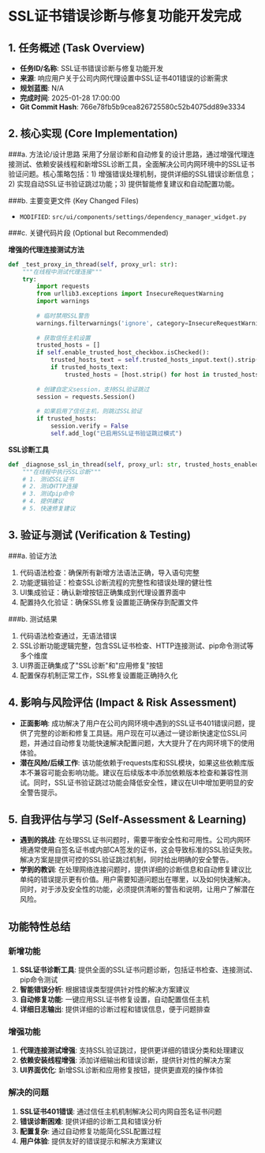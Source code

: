 # SSL证书错误诊断与修复功能开发完成

## 1. 任务概述 (Task Overview)

*   **任务ID/名称**: SSL证书错误诊断与修复功能开发
*   **来源**: 响应用户关于公司内网代理设置中SSL证书401错误的诊断需求
*   **规划蓝图**: N/A
*   **完成时间**: 2025-01-28 17:00:00
*   **Git Commit Hash**: 766e78fb5b9cea826725580c52b4075dd89e3334

## 2. 核心实现 (Core Implementation)

###a. 方法论/设计思路
采用了分层诊断和自动修复的设计思路，通过增强代理连接测试、依赖安装线程和新增SSL诊断工具，全面解决公司内网环境中的SSL证书验证问题。核心策略包括：1) 增强错误处理机制，提供详细的SSL错误诊断信息；2) 实现自动SSL证书验证跳过功能；3) 提供智能修复建议和自动配置功能。

###b. 主要变更文件 (Key Changed Files)
*   `MODIFIED`: `src/ui/components/settings/dependency_manager_widget.py`

###c. 关键代码片段 (Optional but Recommended)

**增强的代理连接测试方法**
```python
def _test_proxy_in_thread(self, proxy_url: str):
    """在线程中测试代理连接"""
    try:
        import requests
        from urllib3.exceptions import InsecureRequestWarning
        import warnings
        
        # 临时禁用SSL警告
        warnings.filterwarnings('ignore', category=InsecureRequestWarning)
        
        # 获取信任主机设置
        trusted_hosts = []
        if self.enable_trusted_host_checkbox.isChecked():
            trusted_hosts_text = self.trusted_hosts_input.text().strip()
            if trusted_hosts_text:
                trusted_hosts = [host.strip() for host in trusted_hosts_text.replace(',', ' ').split() if host.strip()]
        
        # 创建自定义session，支持SSL验证跳过
        session = requests.Session()
        
        # 如果启用了信任主机，则跳过SSL验证
        if trusted_hosts:
            session.verify = False
            self.add_log("已启用SSL证书验证跳过模式")
```

**SSL诊断工具**
```python
def _diagnose_ssl_in_thread(self, proxy_url: str, trusted_hosts_enabled: bool, trusted_hosts_text: str):
    """在线程中执行SSL诊断"""
    # 1. 测试SSL证书
    # 2. 测试HTTP连接  
    # 3. 测试pip命令
    # 4. 提供建议
    # 5. 快速修复建议
```

## 3. 验证与测试 (Verification & Testing)

###a. 验证方法
1. 代码语法检查：确保所有新增方法语法正确，导入语句完整
2. 功能逻辑验证：检查SSL诊断流程的完整性和错误处理的健壮性
3. UI集成验证：确认新增按钮正确集成到代理设置界面中
4. 配置持久化验证：确保SSL修复设置能正确保存到配置文件

###b. 测试结果
1. 代码语法检查通过，无语法错误
2. SSL诊断功能逻辑完整，包含SSL证书检查、HTTP连接测试、pip命令测试等多个维度
3. UI界面正确集成了"SSL诊断"和"应用修复"按钮
4. 配置保存机制正常工作，SSL修复设置能正确持久化

## 4. 影响与风险评估 (Impact & Risk Assessment)

*   **正面影响**: 成功解决了用户在公司内网环境中遇到的SSL证书401错误问题，提供了完整的诊断和修复工具链。用户现在可以通过一键诊断快速定位SSL问题，并通过自动修复功能快速解决配置问题，大大提升了在内网环境下的使用体验。
*   **潜在风险/后续工作**: 该功能依赖于requests库和SSL模块，如果这些依赖库版本不兼容可能会影响功能。建议在后续版本中添加依赖版本检查和兼容性测试。同时，SSL证书验证跳过功能会降低安全性，建议在UI中增加更明显的安全警告提示。

## 5. 自我评估与学习 (Self-Assessment & Learning)

*   **遇到的挑战**: 在处理SSL证书问题时，需要平衡安全性和可用性。公司内网环境通常使用自签名证书或内部CA签发的证书，这会导致标准的SSL验证失败。解决方案是提供可控的SSL验证跳过机制，同时给出明确的安全警告。
*   **学到的教训**: 在处理网络连接问题时，提供详细的诊断信息和自动修复建议比单纯的错误提示更有价值。用户需要知道问题出在哪里，以及如何快速解决。同时，对于涉及安全性的功能，必须提供清晰的警告和说明，让用户了解潜在风险。

## 功能特性总结

### 新增功能
1. **SSL证书诊断工具**: 提供全面的SSL证书问题诊断，包括证书检查、连接测试、pip命令测试
2. **智能错误分析**: 根据错误类型提供针对性的解决方案建议
3. **自动修复功能**: 一键应用SSL证书修复设置，自动配置信任主机
4. **详细日志输出**: 提供详细的诊断过程和错误信息，便于问题排查

### 增强功能
1. **代理连接测试增强**: 支持SSL验证跳过，提供更详细的错误分类和处理建议
2. **依赖安装线程增强**: 添加详细输出和错误诊断，提供针对性的解决方案
3. **UI界面优化**: 新增SSL诊断和应用修复按钮，提供更直观的操作体验

### 解决的问题
1. **SSL证书401错误**: 通过信任主机机制解决公司内网自签名证书问题
2. **错误诊断困难**: 提供详细的诊断工具和错误分析
3. **配置复杂**: 通过自动修复功能简化SSL配置过程
4. **用户体验**: 提供友好的错误提示和解决方案建议 
